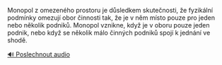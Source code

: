 
Monopol z omezeného prostoru je důsledkem skutečnosti, že fyzikální podmínky omezují obor činnosti tak, že je v něm místo pouze pro jeden nebo několik podniků. Monopol vznikne, když je v oboru pouze jeden podnik, nebo když se několik málo činných podniků spojí k jednání ve shodě.

[🔊 Poslechnout audio](/data/7-paragraphs/audio/chapter_67/para_003-Monopol-z-omezenho-prostoru-je-dsledkem-skuteno.mp3)
